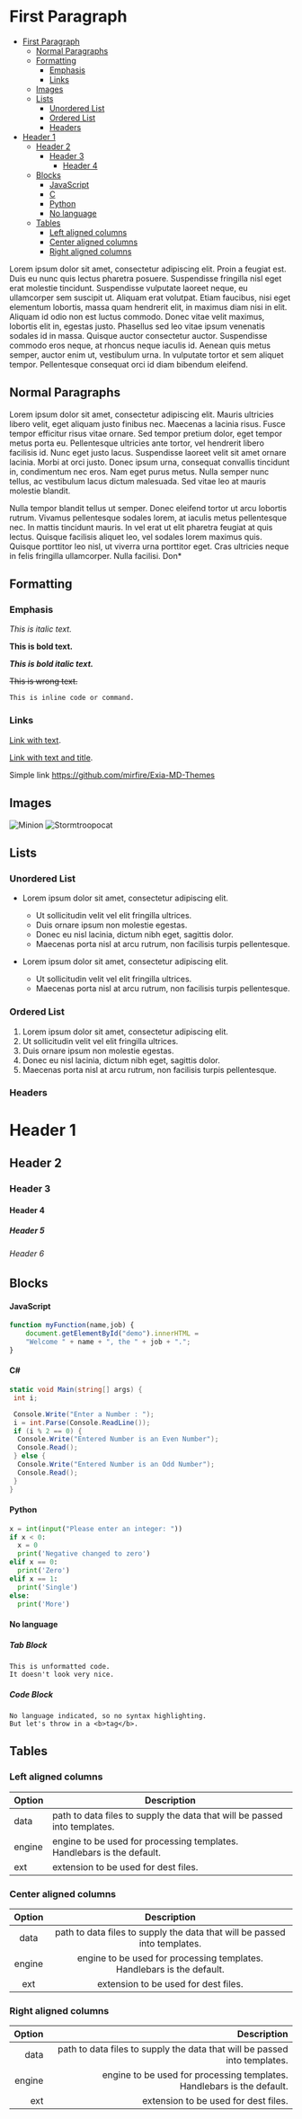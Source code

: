 # First Paragraph

- [First Paragraph](#first-paragraph)
  - [Normal Paragraphs](#normal-paragraphs)
  - [Formatting](#formatting)
    - [Emphasis](#emphasis)
    - [Links](#links)
  - [Images](#images)
  - [Lists](#lists)
    - [Unordered List](#unordered-list)
    - [Ordered List](#ordered-list)
    - [Headers](#headers)
- [Header 1](#header-1)
  - [Header 2](#header-2)
    - [Header 3](#header-3)
      - [Header 4](#header-4)
  - [Blocks](#blocks)
      - [JavaScript](#javascript)
      - [C](#c)
      - [Python](#python)
      - [No language](#no-language)
  - [Tables](#tables)
    - [Left aligned columns](#left-aligned-columns)
    - [Center aligned columns](#center-aligned-columns)
    - [Right aligned columns](#right-aligned-columns)

Lorem ipsum dolor sit amet, consectetur adipiscing elit. Proin a feugiat est. Duis eu nunc quis lectus pharetra posuere. Suspendisse fringilla nisl eget erat molestie tincidunt. Suspendisse vulputate laoreet neque, eu ullamcorper sem suscipit ut. Aliquam erat volutpat. Etiam faucibus, nisi eget elementum lobortis, massa quam hendrerit elit, in maximus diam nisi in elit. Aliquam id odio non est luctus commodo. Donec vitae velit maximus, lobortis elit in, egestas justo. Phasellus sed leo vitae ipsum venenatis sodales id in massa. Quisque auctor consectetur auctor. Suspendisse commodo eros neque, at rhoncus neque iaculis id. Aenean quis metus semper, auctor enim ut, vestibulum urna. In vulputate tortor et sem aliquet tempor. Pellentesque consequat orci id diam bibendum eleifend. 

## Normal Paragraphs

Lorem ipsum dolor sit amet, consectetur adipiscing elit. Mauris ultricies libero velit, eget aliquam justo finibus nec. Maecenas a lacinia risus. Fusce tempor efficitur risus vitae ornare. Sed tempor pretium dolor, eget tempor metus porta eu. Pellentesque ultricies ante tortor, vel hendrerit libero facilisis id. Nunc eget justo lacus. Suspendisse laoreet velit sit amet ornare lacinia. Morbi at orci justo. Donec ipsum urna, consequat convallis tincidunt in, condimentum nec eros. Nam eget purus metus. Nulla semper nunc tellus, ac vestibulum lacus dictum malesuada. Sed vitae leo at mauris molestie blandit.

Nulla tempor blandit tellus ut semper. Donec eleifend tortor ut arcu lobortis rutrum. Vivamus pellentesque sodales lorem, at iaculis metus pellentesque nec. In mattis tincidunt mauris. In vel erat ut elit pharetra feugiat at quis lectus. Quisque facilisis aliquet leo, vel sodales lorem maximus quis. Quisque porttitor leo nisl, ut viverra urna porttitor eget. Cras ultricies neque in felis fringilla ullamcorper. Nulla facilisi. Don*

## Formatting

### Emphasis

*This is italic text.*

**This is bold text.**

***This is bold italic text.***

~~This is wrong text.~~

`This is inline code or command.`

### Links

[Link with text](https://github.com/mirfire/Exia-MD-Themes).

[Link with text and title](https://github.com/mirfire/Exia-MD-Themes "title text!").

Simple link <https://github.com/mirfire/Exia-MD-Themes>

## Images

![Minion](https://octodex.github.com/images/minion.png)
![Stormtroopocat](https://octodex.github.com/images/stormtroopocat.jpg "The Stormtroopocat")

## Lists

### Unordered List

- Lorem ipsum dolor sit amet, consectetur adipiscing elit.
  - Ut sollicitudin velit vel elit fringilla ultrices.
  - Duis ornare ipsum non molestie egestas.
  - Donec eu nisl lacinia, dictum nibh eget, sagittis dolor.
  - Maecenas porta nisl at arcu rutrum, non facilisis turpis pellentesque.

- Lorem ipsum dolor sit amet, consectetur adipiscing elit.
  - Ut sollicitudin velit vel elit fringilla ultrices.
  - Maecenas porta nisl at arcu rutrum, non facilisis turpis pellentesque.

### Ordered List

1. Lorem ipsum dolor sit amet, consectetur adipiscing elit.
2. Ut sollicitudin velit vel elit fringilla ultrices.
3. Duis ornare ipsum non molestie egestas.
4. Donec eu nisl lacinia, dictum nibh eget, sagittis dolor.
5. Maecenas porta nisl at arcu rutrum, non facilisis turpis pellentesque.

### Headers

# Header 1

## Header 2

### Header 3

#### Header 4

##### Header 5

###### Header 6

## Blocks

#### JavaScript

```javascript
function myFunction(name,job) {
    document.getElementById("demo").innerHTML =
    "Welcome " + name + ", the " + job + ".";
}
```

#### C#

```csharp
static void Main(string[] args) {
 int i;

 Console.Write("Enter a Number : ");
 i = int.Parse(Console.ReadLine());
 if (i % 2 == 0) {
  Console.Write("Entered Number is an Even Number");
  Console.Read();
 } else {
  Console.Write("Entered Number is an Odd Number");
  Console.Read();
 }
}
```

#### Python

```python
x = int(input("Please enter an integer: "))
if x < 0:
  x = 0
  print('Negative changed to zero')
elif x == 0:
  print('Zero')
elif x == 1:
  print('Single')
else:
  print('More')
```

#### No language

##### Tab Block

    This is unformatted code.
    It doesn't look very nice.

##### Code Block

```none
No language indicated, so no syntax highlighting. 
But let's throw in a <b>tag</b>.
```

## Tables

### Left aligned columns

| Option | Description                                                               |
| ------ | ------------------------------------------------------------------------- |
| data   | path to data files to supply the data that will be passed into templates. |
| engine | engine to be used for processing templates. Handlebars is the default.    |
| ext    | extension to be used for dest files.                                      |

### Center aligned columns

| Option | Description                                                               |
| :----: | :-----------------------------------------------------------------------: |
| data   | path to data files to supply the data that will be passed into templates. |
| engine | engine to be used for processing templates. Handlebars is the default.    |
| ext    | extension to be used for dest files.                                      |

### Right aligned columns

| Option | Description                                                               |
| -----: | ------------------------------------------------------------------------: |
| data   | path to data files to supply the data that will be passed into templates. |
| engine | engine to be used for processing templates. Handlebars is the default.    |
| ext    | extension to be used for dest files.                                      |
